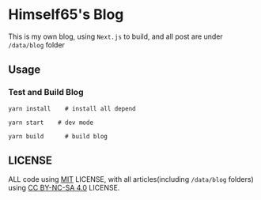# Himself65's Blog

This is my own blog, using `Next.js` to build, and all post are under `/data/blog` folder

## Usage

### Test and Build Blog

```shell
yarn install    # install all depend

yarn start    # dev mode

yarn build      # build blog      
```

## LICENSE

ALL code using [MIT](LICENSE) LICENSE, with all articles(including `/data/blog` folders) using
[CC BY-NC-SA 4.0](https://creativecommons.org/licenses/by-nc-sa/4.0/)
LICENSE.

